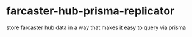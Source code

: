 # farcaster-hub-prisma-replicator
 store farcaster hub data in a way that makes it easy to query via prisma

